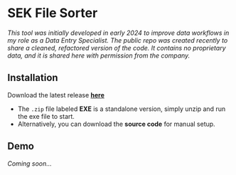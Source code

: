 # SEK File Sorter

*This tool was initially developed in early 2024 to improve data workflows in my role as a Data Entry Specialist. The public repo was created recently to share a cleaned, refactored version of the code. It contains no proprietary data, and it is shared here with permission from the company.*
## Installation

Download the latest release [**here**](https://github.com/scottfennell5/SEK-FileSorter-v2.0/releases/latest)

- The `.zip` file labeled **EXE** is a standalone version, simply unzip and run the exe file to start.
- Alternatively, you can download the **source code** for manual setup.

## Demo

*Coming soon...*
